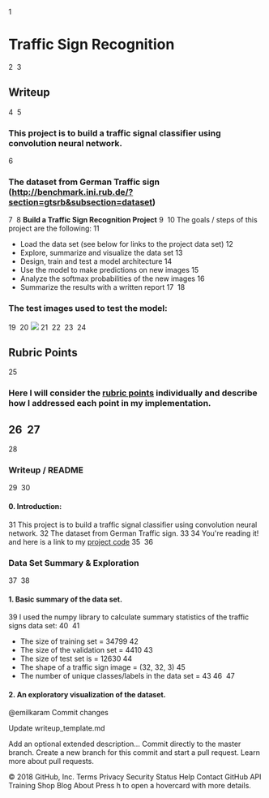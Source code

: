 1
# **Traffic Sign Recognition** 
2
​
3
## Writeup
4
​
5
### This project is to build a traffic signal classifier using convolution neural network.
6
### The dataset from German Traffic sign (http://benchmark.ini.rub.de/?section=gtsrb&subsection=dataset)
7
​
8
**Build a Traffic Sign Recognition Project**
9
​
10
The goals / steps of this project are the following:
11
* Load the data set (see below for links to the project data set)
12
* Explore, summarize and visualize the data set
13
* Design, train and test a model architecture
14
* Use the model to make predictions on new images
15
* Analyze the softmax probabilities of the new images
16
* Summarize the results with a written report
17
​
18
### The test images used to test the model:
19
​
20
![](https://github.com/emilkaram/Udacity-CarND-Traffic-Sign-Classifier-Project2/blob/master/images/prediction.png)
21
​
22
​
23
​
24
## Rubric Points
25
### Here I will consider the [rubric points](https://review.udacity.com/#!/rubrics/481/view) individually and describe how I addressed each point in my implementation.  
26
​
27
---
28
### Writeup / README
29
​
30
#### 0. Introduction:
31
This project is to build a traffic signal classifier using convolution neural network.
32
The dataset from German Traffic sign. 
33
​
34
You're reading it! and here is a link to my [project code](https://github.com/emilkaram/Udacity-CarND-Traffic-Sign-Classifier-Project2/blob/master/Traffic_Sign_Classifier%20-emil8.ipynb)
35
​
36
### Data Set Summary & Exploration
37
​
38
#### 1. Basic summary of the data set.
39
I used the numpy library to calculate summary statistics of the traffic signs data set:
40
​
41
* The size of training set = 34799
42
* The size of the validation set = 4410
43
* The size of test set is = 12630
44
* The shape of a traffic sign image = (32, 32, 3)
45
* The number of unique classes/labels in the data set = 43
46
​
47
#### 2. An exploratory visualization of the dataset.
@emilkaram
Commit changes

Update writeup_template.md

Add an optional extended description…
  Commit directly to the master branch.
  Create a new branch for this commit and start a pull request. Learn more about pull requests.
 
© 2018 GitHub, Inc.
Terms
Privacy
Security
Status
Help
Contact GitHub
API
Training
Shop
Blog
About
Press h to open a hovercard with more details.
